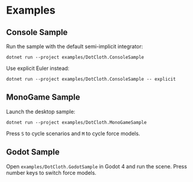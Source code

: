# Examples

## Console Sample
Run the sample with the default semi-implicit integrator:

```
dotnet run --project examples/DotCloth.ConsoleSample
```

Use explicit Euler instead:

```
dotnet run --project examples/DotCloth.ConsoleSample -- explicit
```

## MonoGame Sample
Launch the desktop sample:

```
dotnet run --project examples/DotCloth.MonoGameSample
```

Press `S` to cycle scenarios and `M` to cycle force models.

## Godot Sample
Open `examples/DotCloth.GodotSample` in Godot 4 and run the scene.
Press number keys to switch force models.

